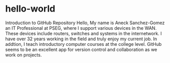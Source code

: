 # hello-world
Introduction to GitHub Repository
Hello,  My name is Aneck Sanchez-Gomez an IT Professional at PSEG, where I support various devices in the WAN.  These devices include routers, switches and systems in the internetwork. I have over 32 years working in the field and truly enjoy my current job.  In addtion, I teach introductory computer courses at the college level. GitHub seems to be an excellent app for version control and collaboration as we work on projects.

